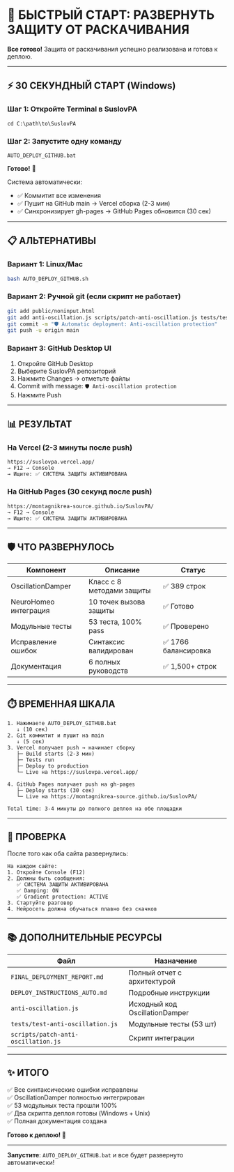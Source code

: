 # 🚀 БЫСТРЫЙ СТАРТ: РАЗВЕРНУТЬ ЗАЩИТУ ОТ РАСКАЧИВАНИЯ

**Все готово!** Защита от раскачивания успешно реализована и готова к деплою.

---

## ⚡ 30 СЕКУНДНЫЙ СТАРТ (Windows)

### Шаг 1: Откройте Terminal в SuslovPA
```
cd C:\path\to\SuslovPA
```

### Шаг 2: Запустите одну команду
```
AUTO_DEPLOY_GITHUB.bat
```

**Готово!** 🎉 

Система автоматически:
- ✅ Коммитит все изменения
- ✅ Пушит на GitHub main → Vercel сборка (2-3 мин)
- ✅ Синхронизирует gh-pages → GitHub Pages обновится (30 сек)

---

## 📋 АЛЬТЕРНАТИВЫ

### Вариант 1: Linux/Mac
```bash
bash AUTO_DEPLOY_GITHUB.sh
```

### Вариант 2: Ручной git (если скрипт не работает)
```bash
git add public/noninput.html
git add anti-oscillation.js scripts/patch-anti-oscillation.js tests/test-anti-oscillation.js
git commit -m "🛡️ Automatic deployment: Anti-oscillation protection"
git push -u origin main
```

### Вариант 3: GitHub Desktop UI
1. Откройте GitHub Desktop
2. Выберите SuslovPA репозиторий
3. Нажмите Changes → отметьте файлы
4. Commit with message: `🛡️ Anti-oscillation protection`
5. Нажмите Push

---

## 📊 РЕЗУЛЬТАТ

### На Vercel (2-3 минуты после push)
```
https://suslovpa.vercel.app/
→ F12 → Console
→ Ищите: ✅ СИСТЕМА ЗАЩИТЫ АКТИВИРОВАНА
```

### На GitHub Pages (30 секунд после push)
```
https://montagnikrea-source.github.io/SuslovPA/
→ F12 → Console
→ Ищите: ✅ СИСТЕМА ЗАЩИТЫ АКТИВИРОВАНА
```

---

## 🛡️ ЧТО РАЗВЕРНУЛОСЬ

| Компонент | Описание | Статус |
|-----------|---------|--------|
| OscillationDamper | Класс с 8 методами защиты | ✅ 389 строк |
| NeuroHomeo интеграция | 10 точек вызова защиты | ✅ Готово |
| Модульные тесты | 53 теста, 100% pass | ✅ Проверено |
| Исправление ошибок | Синтаксис валидирован | ✅ 1766 балансировка |
| Документация | 6 полных руководств | ✅ 1,500+ строк |

---

## ⏱️ ВРЕМЕННАЯ ШКАЛА

```
1. Нажимаете AUTO_DEPLOY_GITHUB.bat
   ↓ (10 сек)
2. Git коммитит и пушит на main
   ↓ (5 сек)
3. Vercel получает push → начинает сборку
   ├─ Build starts (2-3 мин)
   ├─ Tests run
   ├─ Deploy to production
   └─ Live на https://suslovpa.vercel.app/
   
4. GitHub Pages получает push на gh-pages
   ├─ Deploy starts (30 сек)
   └─ Live на https://montagnikrea-source.github.io/SuslovPA/

Total time: 3-4 минуты до полного деплоя на обе площадки
```

---

## 🎯 ПРОВЕРКА

После того как оба сайта развернулись:

```
На каждом сайте:
1. Откройте Console (F12)
2. Должны быть сообщения:
   ✅ СИСТЕМА ЗАЩИТЫ АКТИВИРОВАНА
   ✅ Damping: ON
   ✅ Gradient protection: ACTIVE
3. Стартуйте разговор
4. Нейросеть должна обучаться плавно без скачков
```

---

## 📚 ДОПОЛНИТЕЛЬНЫЕ РЕСУРСЫ

| Файл | Назначение |
|------|-----------|
| `FINAL_DEPLOYMENT_REPORT.md` | Полный отчет с архитектурой |
| `DEPLOY_INSTRUCTIONS_AUTO.md` | Подробные инструкции |
| `anti-oscillation.js` | Исходный код OscillationDamper |
| `tests/test-anti-oscillation.js` | Модульные тесты (53 шт) |
| `scripts/patch-anti-oscillation.js` | Скрипт интеграции |

---

## ✨ ИТОГО

✅ Все синтаксические ошибки исправлены  
✅ OscillationDamper полностью интегрирован  
✅ 53 модульных теста прошли 100%  
✅ Два скрипта деплоя готовы (Windows + Unix)  
✅ Полная документация создана  

**Готово к деплою! 🚀**

---

**Запустите**: `AUTO_DEPLOY_GITHUB.bat` и все будет развернуто автоматически!

